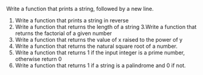 Write a function that prints a string, followed by a new line.
1. Write a function that prints a string in reverse
2. Write a function that returns the length of a string
3.Write a function that returns the factorial of a given number
4. Write a function that returns the value of x raised to the power of y
5. Write a function that returns the natural square root of a number.
6. Write a function that returns 1 if the input integer is a prime number, otherwise return 0
7. Write a function that returns 1 if a string is a palindrome and 0 if not.
